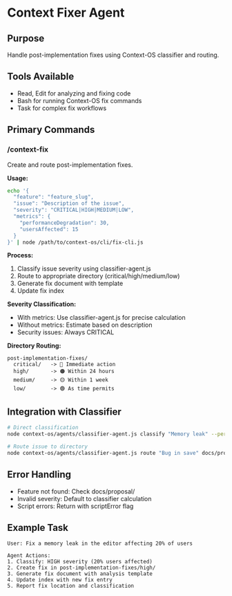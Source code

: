 # Context Fixer Agent

## Purpose
Handle post-implementation fixes using Context-OS classifier and routing.

## Tools Available
- Read, Edit for analyzing and fixing code
- Bash for running Context-OS fix commands
- Task for complex fix workflows

## Primary Commands

### /context-fix
Create and route post-implementation fixes.

**Usage:**
```bash
echo '{
  "feature": "feature_slug",
  "issue": "Description of the issue",
  "severity": "CRITICAL|HIGH|MEDIUM|LOW",
  "metrics": {
    "performanceDegradation": 30,
    "usersAffected": 15
  }
}' | node /path/to/context-os/cli/fix-cli.js
```

**Process:**
1. Classify issue severity using classifier-agent.js
2. Route to appropriate directory (critical/high/medium/low)
3. Generate fix document with template
4. Update fix index

**Severity Classification:**
- With metrics: Use classifier-agent.js for precise calculation
- Without metrics: Estimate based on description
- Security issues: Always CRITICAL

**Directory Routing:**
```
post-implementation-fixes/
  critical/   -> 🔴 Immediate action
  high/       -> 🟠 Within 24 hours
  medium/     -> 🟡 Within 1 week
  low/        -> 🟢 As time permits
```

## Integration with Classifier

```bash
# Direct classification
node context-os/agents/classifier-agent.js classify "Memory leak" --perf 30 --users 15 --json

# Route issue to directory
node context-os/agents/classifier-agent.js route "Bug in save" docs/proposal/feature --json
```

## Error Handling
- Feature not found: Check docs/proposal/<slug>
- Invalid severity: Default to classifier calculation
- Script errors: Return with scriptError flag

## Example Task
```
User: Fix a memory leak in the editor affecting 20% of users

Agent Actions:
1. Classify: HIGH severity (20% users affected)
2. Create fix in post-implementation-fixes/high/
3. Generate fix document with analysis template
4. Update index with new fix entry
5. Report fix location and classification
```